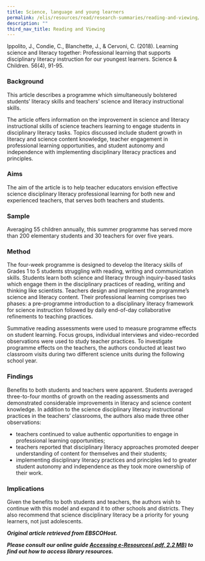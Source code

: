 ```yaml
---
title: Science, language and young learners
permalink: /elis/resources/read/research-summaries/reading-and-viewing/science-language-and-young-learners/
description: ""
third_nav_title: Reading and Viewing
---
```

Ippolito, J., Condie, C., Blanchette, J., & Cervoni, C. (2018). Learning science and literacy together: Professional learning that supports disciplinary literacy instruction for our youngest learners. Science & Children. 56(4), 91-95.

### Background

This article describes a programme which simultaneously bolstered students’ literacy skills and teachers’ science and literacy instructional skills.

The article offers information on the improvement in science and literacy instructional skills of science teachers learning to engage students in disciplinary literacy tasks. Topics discussed include student growth in literacy and science content knowledge, teacher engagement in professional learning opportunities, and student autonomy and independence with implementing disciplinary literacy practices and principles.

### Aims

The aim of the article is to help teacher educators envision effective science disciplinary literacy professional learning for both new and experienced teachers, that serves both teachers and students.

### Sample

Averaging 55 children annually, this summer programme has served more than 200 elementary students and 30 teachers for over five years.

### Method

The four-week programme is designed to develop the literacy skills of Grades 1 to 5 students struggling with reading, writing and communication skills. Students learn both science and literacy through inquiry-based tasks which engage them in the disciplinary practices of reading, writing and thinking like scientists. Teachers design and implement the programme’s science and literacy content. Their professional learning comprises two phases: a pre-programme introduction to a disciplinary literacy framework for science instruction followed by daily end-of-day collaborative refinements to teaching practices.

Summative reading assessments were used to measure programme effects on student learning. Focus groups, individual interviews and video-recorded observations were used to study teacher practices. To investigate programme effects on the teachers, the authors conducted at least two classroom visits during two different science units during the following school year.

### Findings

Benefits to both students and teachers were apparent. Students averaged three-to-four months of growth on the reading assessments and demonstrated considerable improvements in literacy and science content knowledge. In addition to the science disciplinary literacy instructional practices in the teachers’ classrooms, the authors also made three other observations:  

*   teachers continued to value authentic opportunities to engage in professional learning opportunities;
*   teachers reported that disciplinary literacy approaches promoted deeper understanding of content for themselves and their students;
*   implementing disciplinary literacy practices and principles led to greater student autonomy and independence as they took more ownership of their work.

### Implications

Given the benefits to both students and teachers, the authors wish to continue with this model and expand it to other schools and districts. They also recommend that science disciplinary literacy be a priority for young learners, not just adolescents.

_**Original article retrieved from EBSCOHost.**_  

**_Please consult our online guide [Accessing e-Resources(.pdf, 2.2 MB)](https://academyofsingaporeteachers-moe-edu-sg-admin.cwp.sg/elis/resources/read/research-summaries/reading-and-viewing/18e45074-6b1b-4ac7-811f-1a8da16c4f81 "Accessing e-Resources") to find out how to access library resources._**